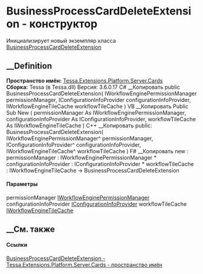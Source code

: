 # BusinessProcessCardDeleteExtension - конструктор
Инициализирует новый экземпляр класса
[BusinessProcessCardDeleteExtension](T_Tessa_Extensions_Platform_Server_Cards_BusinessProcessCardDeleteExtension.htm)
##  __Definition
 **Пространство имён:**
[Tessa.Extensions.Platform.Server.Cards](N_Tessa_Extensions_Platform_Server_Cards.htm)  
 **Сборка:** Tessa (в Tessa.dll) Версия: 3.6.0.17
C# __Копировать
     public BusinessProcessCardDeleteExtension(
    	IWorkflowEnginePermissionManager permissionManager,
    	IConfigurationInfoProvider configurationInfoProvider,
    	IWorkflowEngineTileCache workflowTileCache
    )
VB __Копировать
     Public Sub New ( 
    	permissionManager As IWorkflowEnginePermissionManager,
    	configurationInfoProvider As IConfigurationInfoProvider,
    	workflowTileCache As IWorkflowEngineTileCache
    )
C++ __Копировать
     public:
    BusinessProcessCardDeleteExtension(
    	IWorkflowEnginePermissionManager^ permissionManager, 
    	IConfigurationInfoProvider^ configurationInfoProvider, 
    	IWorkflowEngineTileCache^ workflowTileCache
    )
F# __Копировать
     new : 
            permissionManager : IWorkflowEnginePermissionManager * 
            configurationInfoProvider : IConfigurationInfoProvider * 
            workflowTileCache : IWorkflowEngineTileCache -> BusinessProcessCardDeleteExtension
#### Параметры
permissionManager
[IWorkflowEnginePermissionManager](T_Tessa_Workflow_IWorkflowEnginePermissionManager.htm)
configurationInfoProvider
[IConfigurationInfoProvider](T_Tessa_Platform_Runtime_IConfigurationInfoProvider.htm)
workflowTileCache
[IWorkflowEngineTileCache](T_Tessa_Workflow_IWorkflowEngineTileCache.htm)
## __См. также
#### Ссылки
[BusinessProcessCardDeleteExtension -
](T_Tessa_Extensions_Platform_Server_Cards_BusinessProcessCardDeleteExtension.htm)
[Tessa.Extensions.Platform.Server.Cards - пространство
имён](N_Tessa_Extensions_Platform_Server_Cards.htm)
